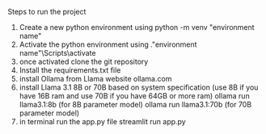 Steps to run the project
1. Create a new python environment using
    python -m venv "environment name"
2. Activate the python environment using
    .\"environment name"\Scripts\activate
3. once activated clone the git repository
4. Install the requirements.txt file
5. install Ollama from Llama website ollama.com
6. install Llama 3.1 8B or 70B based on system specification (use 8B if you have 16B ram and use 70B if you have 64GB or more ram)
    ollama run llama3.1:8b (for 8B parameter model)
    ollama run llama3.1:70b (for 70B parameter model)
8. in terminal run the app.py file
    streamlit run app.py
